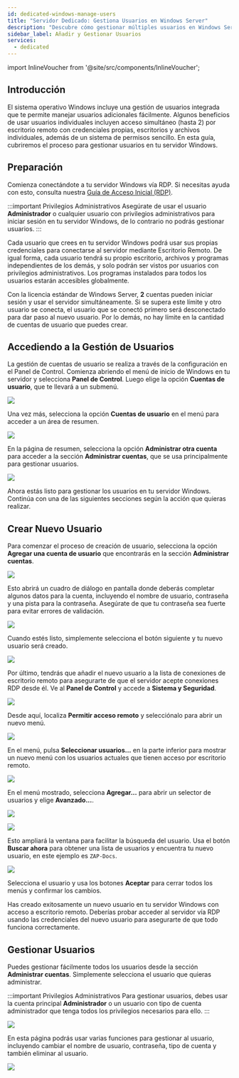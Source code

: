 ```yaml
---
id: dedicated-windows-manage-users
title: "Servidor Dedicado: Gestiona Usuarios en Windows Server"
description: "Descubre cómo gestionar múltiples usuarios en Windows Server para un acceso remoto seguro y simultáneo con entornos personalizados → Aprende más ahora"
sidebar_label: Añadir y Gestionar Usuarios
services:
  - dedicated
---
```


import InlineVoucher from '@site/src/components/InlineVoucher';

## Introducción

El sistema operativo Windows incluye una gestión de usuarios integrada que te permite manejar usuarios adicionales fácilmente. Algunos beneficios de usar usuarios individuales incluyen acceso simultáneo (hasta 2) por escritorio remoto con credenciales propias, escritorios y archivos individuales, además de un sistema de permisos sencillo. En esta guía, cubriremos el proceso para gestionar usuarios en tu servidor Windows.

<InlineVoucher />

## Preparación

Comienza conectándote a tu servidor Windows vía RDP. Si necesitas ayuda con esto, consulta nuestra [Guía de Acceso Inicial (RDP)](dedicated-windows-userdp.md).

:::important Privilegios Administrativos
Asegúrate de usar el usuario **Administrador** o cualquier usuario con privilegios administrativos para iniciar sesión en tu servidor Windows, de lo contrario no podrás gestionar usuarios.
:::

Cada usuario que crees en tu servidor Windows podrá usar sus propias credenciales para conectarse al servidor mediante Escritorio Remoto. De igual forma, cada usuario tendrá su propio escritorio, archivos y programas independientes de los demás, y solo podrán ser vistos por usuarios con privilegios administrativos. Los programas instalados para todos los usuarios estarán accesibles globalmente.

Con la licencia estándar de Windows Server, **2** cuentas pueden iniciar sesión y usar el servidor simultáneamente. Si se supera este límite y otro usuario se conecta, el usuario que se conectó primero será desconectado para dar paso al nuevo usuario. Por lo demás, no hay límite en la cantidad de cuentas de usuario que puedes crear.

## Accediendo a la Gestión de Usuarios

La gestión de cuentas de usuario se realiza a través de la configuración en el Panel de Control. Comienza abriendo el menú de inicio de Windows en tu servidor y selecciona **Panel de Control**. Luego elige la opción **Cuentas de usuario**, que te llevará a un submenú.

![](https://screensaver01.zap-hosting.com/index.php/s/zePaY2rcCwTgaCo/preview)

Una vez más, selecciona la opción **Cuentas de usuario** en el menú para acceder a un área de resumen.

![](https://screensaver01.zap-hosting.com/index.php/s/rafwZP8rDnycjpa/preview)

En la página de resumen, selecciona la opción **Administrar otra cuenta** para acceder a la sección **Administrar cuentas**, que se usa principalmente para gestionar usuarios.

![](https://screensaver01.zap-hosting.com/index.php/s/iyQ9ZXoFLdMTNSZ/preview)

Ahora estás listo para gestionar los usuarios en tu servidor Windows. Continúa con una de las siguientes secciones según la acción que quieras realizar.

## Crear Nuevo Usuario

Para comenzar el proceso de creación de usuario, selecciona la opción **Agregar una cuenta de usuario** que encontrarás en la sección **Administrar cuentas**.

![](https://screensaver01.zap-hosting.com/index.php/s/x4EpREF5FJoLycw/preview)

Esto abrirá un cuadro de diálogo en pantalla donde deberás completar algunos datos para la cuenta, incluyendo el nombre de usuario, contraseña y una pista para la contraseña. Asegúrate de que tu contraseña sea fuerte para evitar errores de validación.

![](https://screensaver01.zap-hosting.com/index.php/s/dAyCkyAA2BLwNNe/preview)

Cuando estés listo, simplemente selecciona el botón siguiente y tu nuevo usuario será creado.

![](https://screensaver01.zap-hosting.com/index.php/s/zEZGXQH9ErcCbgD/preview)

Por último, tendrás que añadir el nuevo usuario a la lista de conexiones de escritorio remoto para asegurarte de que el servidor acepte conexiones RDP desde él. Ve al **Panel de Control** y accede a **Sistema y Seguridad**.

![](https://screensaver01.zap-hosting.com/index.php/s/NtNg7sRRgDdnffr/preview)

Desde aquí, localiza **Permitir acceso remoto** y selecciónalo para abrir un nuevo menú.

![](https://screensaver01.zap-hosting.com/index.php/s/diBL57HtffpNAGX/preview)

En el menú, pulsa **Seleccionar usuarios...** en la parte inferior para mostrar un nuevo menú con los usuarios actuales que tienen acceso por escritorio remoto.

![](https://screensaver01.zap-hosting.com/index.php/s/TP7LW2pWboFKixy/preview)

En el menú mostrado, selecciona **Agregar...** para abrir un selector de usuarios y elige **Avanzado...**.

![](https://screensaver01.zap-hosting.com/index.php/s/MTinLT9PDA45TAS/preview)

![](https://screensaver01.zap-hosting.com/index.php/s/SNd89fxNXKbfBBt/preview)

Esto ampliará la ventana para facilitar la búsqueda del usuario. Usa el botón **Buscar ahora** para obtener una lista de usuarios y encuentra tu nuevo usuario, en este ejemplo es `ZAP-Docs`.

![](https://screensaver01.zap-hosting.com/index.php/s/spQL9fTNd778bry/preview)

Selecciona el usuario y usa los botones **Aceptar** para cerrar todos los menús y confirmar los cambios.

Has creado exitosamente un nuevo usuario en tu servidor Windows con acceso a escritorio remoto. Deberías probar acceder al servidor vía RDP usando las credenciales del nuevo usuario para asegurarte de que todo funciona correctamente.

## Gestionar Usuarios

Puedes gestionar fácilmente todos los usuarios desde la sección **Administrar cuentas**. Simplemente selecciona el usuario que quieras administrar.

:::important Privilegios Administrativos
Para gestionar usuarios, debes usar la cuenta principal **Administrador** o un usuario con tipo de cuenta administrador que tenga todos los privilegios necesarios para ello.
:::

![](https://screensaver01.zap-hosting.com/index.php/s/yJPTWKieZNZXifH/preview)

En esta página podrás usar varias funciones para gestionar al usuario, incluyendo cambiar el nombre de usuario, contraseña, tipo de cuenta y también eliminar al usuario.

![](https://screensaver01.zap-hosting.com/index.php/s/tkPtbrmfsnK3TcG/preview)

<InlineVoucher />